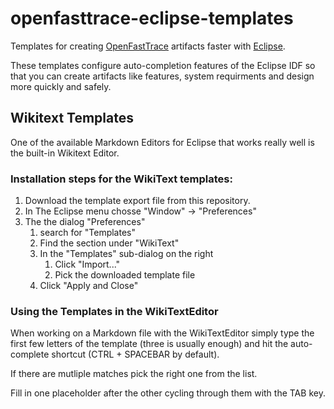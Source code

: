 # openfasttrace-eclipse-templates
Templates for creating [OpenFastTrace](https://github.com/itsallcode/openfasttrace) artifacts faster with [Eclipse](https://www.eclipse.org/).

These templates configure auto-completion features of the Eclipse IDF so that you can create artifacts like features, system requirments and design more quickly and safely.

## Wikitext Templates
One of the available Markdown Editors for Eclipse that works really well is the built-in Wikitext Editor.

### Installation steps for the WikiText templates:

1. Download the template export file from this repository.
1. In The Eclipse menu chosse "Window" &rarr; "Preferences"
1. The the dialog "Preferences"
   1. search for "Templates"
   1. Find the section under "WikiText"
   1. In the "Templates" sub-dialog on the right
      1. Click "Import..."
      1. Pick the downloaded template file
   1. Click "Apply and Close"


### Using the Templates in the WikiTextEditor

When working on a Markdown file with the WikiTextEditor simply type the first few letters of the template (three is usually enough) and hit the auto-complete shortcut (CTRL + SPACEBAR by default).

If there are mutliple matches pick the right one from the list.

Fill in one placeholder after the other cycling through them with the TAB key.
